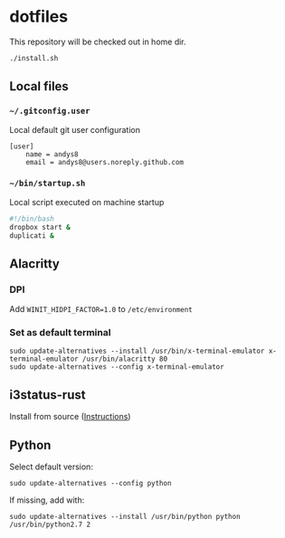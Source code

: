 # dotfiles

This repository will be checked out in home dir.

```sh
./install.sh
```

## Local files

### `~/.gitconfig.user`

Local default git user configuration

```
[user]
    name = andys8
    email = andys8@users.noreply.github.com
```

### `~/bin/startup.sh`

Local script executed on machine startup

```bash
#!/bin/bash
dropbox start &
duplicati &
```

## Alacritty

### DPI

Add `WINIT_HIDPI_FACTOR=1.0` to `/etc/environment`

### Set as default terminal

```shell
sudo update-alternatives --install /usr/bin/x-terminal-emulator x-terminal-emulator /usr/bin/alacritty 80
sudo update-alternatives --config x-terminal-emulator
```

## i3status-rust

Install from source ([Instructions](https://github.com/greshake/i3status-rust#getting-started))

## Python

Select default version:

```shell
sudo update-alternatives --config python
```

If missing, add with:

```shell
sudo update-alternatives --install /usr/bin/python python /usr/bin/python2.7 2
